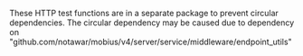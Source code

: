 These HTTP test functions are in a separate package to prevent circular dependencies.
The circular dependency may be caused due to dependency on "github.com/notawar/mobius/v4/server/service/middleware/endpoint_utils"
